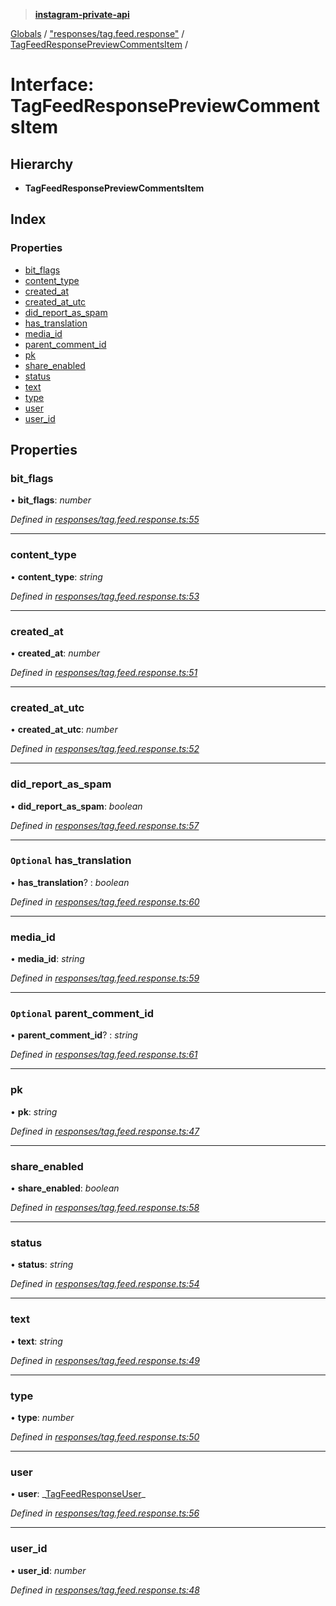 > **[instagram-private-api](../README.md)**

[Globals](../README.md) / ["responses/tag.feed.response"](../modules/_responses_tag_feed_response_.md) / [TagFeedResponsePreviewCommentsItem](_responses_tag_feed_response_.tagfeedresponsepreviewcommentsitem.md) /

# Interface: TagFeedResponsePreviewCommentsItem

## Hierarchy

- **TagFeedResponsePreviewCommentsItem**

## Index

### Properties

- [bit_flags](_responses_tag_feed_response_.tagfeedresponsepreviewcommentsitem.md#bit_flags)
- [content_type](_responses_tag_feed_response_.tagfeedresponsepreviewcommentsitem.md#content_type)
- [created_at](_responses_tag_feed_response_.tagfeedresponsepreviewcommentsitem.md#created_at)
- [created_at_utc](_responses_tag_feed_response_.tagfeedresponsepreviewcommentsitem.md#created_at_utc)
- [did_report_as_spam](_responses_tag_feed_response_.tagfeedresponsepreviewcommentsitem.md#did_report_as_spam)
- [has_translation](_responses_tag_feed_response_.tagfeedresponsepreviewcommentsitem.md#optional-has_translation)
- [media_id](_responses_tag_feed_response_.tagfeedresponsepreviewcommentsitem.md#media_id)
- [parent_comment_id](_responses_tag_feed_response_.tagfeedresponsepreviewcommentsitem.md#optional-parent_comment_id)
- [pk](_responses_tag_feed_response_.tagfeedresponsepreviewcommentsitem.md#pk)
- [share_enabled](_responses_tag_feed_response_.tagfeedresponsepreviewcommentsitem.md#share_enabled)
- [status](_responses_tag_feed_response_.tagfeedresponsepreviewcommentsitem.md#status)
- [text](_responses_tag_feed_response_.tagfeedresponsepreviewcommentsitem.md#text)
- [type](_responses_tag_feed_response_.tagfeedresponsepreviewcommentsitem.md#type)
- [user](_responses_tag_feed_response_.tagfeedresponsepreviewcommentsitem.md#user)
- [user_id](_responses_tag_feed_response_.tagfeedresponsepreviewcommentsitem.md#user_id)

## Properties

### bit_flags

• **bit_flags**: _number_

_Defined in [responses/tag.feed.response.ts:55](https://github.com/realinstadude/instagram-private-api/blob/4ae8fec/src/responses/tag.feed.response.ts#L55)_

---

### content_type

• **content_type**: _string_

_Defined in [responses/tag.feed.response.ts:53](https://github.com/realinstadude/instagram-private-api/blob/4ae8fec/src/responses/tag.feed.response.ts#L53)_

---

### created_at

• **created_at**: _number_

_Defined in [responses/tag.feed.response.ts:51](https://github.com/realinstadude/instagram-private-api/blob/4ae8fec/src/responses/tag.feed.response.ts#L51)_

---

### created_at_utc

• **created_at_utc**: _number_

_Defined in [responses/tag.feed.response.ts:52](https://github.com/realinstadude/instagram-private-api/blob/4ae8fec/src/responses/tag.feed.response.ts#L52)_

---

### did_report_as_spam

• **did_report_as_spam**: _boolean_

_Defined in [responses/tag.feed.response.ts:57](https://github.com/realinstadude/instagram-private-api/blob/4ae8fec/src/responses/tag.feed.response.ts#L57)_

---

### `Optional` has_translation

• **has_translation**? : _boolean_

_Defined in [responses/tag.feed.response.ts:60](https://github.com/realinstadude/instagram-private-api/blob/4ae8fec/src/responses/tag.feed.response.ts#L60)_

---

### media_id

• **media_id**: _string_

_Defined in [responses/tag.feed.response.ts:59](https://github.com/realinstadude/instagram-private-api/blob/4ae8fec/src/responses/tag.feed.response.ts#L59)_

---

### `Optional` parent_comment_id

• **parent_comment_id**? : _string_

_Defined in [responses/tag.feed.response.ts:61](https://github.com/realinstadude/instagram-private-api/blob/4ae8fec/src/responses/tag.feed.response.ts#L61)_

---

### pk

• **pk**: _string_

_Defined in [responses/tag.feed.response.ts:47](https://github.com/realinstadude/instagram-private-api/blob/4ae8fec/src/responses/tag.feed.response.ts#L47)_

---

### share_enabled

• **share_enabled**: _boolean_

_Defined in [responses/tag.feed.response.ts:58](https://github.com/realinstadude/instagram-private-api/blob/4ae8fec/src/responses/tag.feed.response.ts#L58)_

---

### status

• **status**: _string_

_Defined in [responses/tag.feed.response.ts:54](https://github.com/realinstadude/instagram-private-api/blob/4ae8fec/src/responses/tag.feed.response.ts#L54)_

---

### text

• **text**: _string_

_Defined in [responses/tag.feed.response.ts:49](https://github.com/realinstadude/instagram-private-api/blob/4ae8fec/src/responses/tag.feed.response.ts#L49)_

---

### type

• **type**: _number_

_Defined in [responses/tag.feed.response.ts:50](https://github.com/realinstadude/instagram-private-api/blob/4ae8fec/src/responses/tag.feed.response.ts#L50)_

---

### user

• **user**: _[TagFeedResponseUser](\_responses_tag_feed_response_.tagfeedresponseuser.md)\_

_Defined in [responses/tag.feed.response.ts:56](https://github.com/realinstadude/instagram-private-api/blob/4ae8fec/src/responses/tag.feed.response.ts#L56)_

---

### user_id

• **user_id**: _number_

_Defined in [responses/tag.feed.response.ts:48](https://github.com/realinstadude/instagram-private-api/blob/4ae8fec/src/responses/tag.feed.response.ts#L48)_
